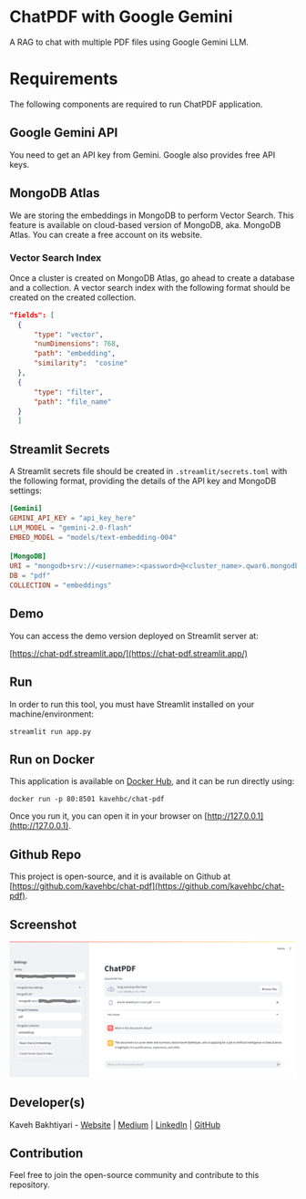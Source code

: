 # ChatPDF with Google Gemini

A RAG to chat with multiple PDF files using Google Gemini LLM.

# Requirements

The following components are required to run ChatPDF application.

## Google Gemini API
You need to get an API key from Gemini. Google also provides free API keys.

## MongoDB Atlas
We are storing the embeddings in MongoDB to perform Vector Search. This feature is available on cloud-based version of MongoDB, aka. MongoDB Atlas. You can create a free account on its website.

### Vector Search Index
Once a cluster is created on MongoDB Atlas, go ahead to create a database and a collection.
A vector search index with the following format should be created on the created collection.

```json
"fields": [
  {
      "type": "vector",
      "numDimensions": 768,
      "path": "embedding",
      "similarity":  "cosine"
  },
  {
      "type": "filter",
      "path": "file_name"
  }
  ]
```
## Streamlit Secrets

A Streamlit secrets file should be created in `.streamlit/secrets.toml` with the following format, providing the details of the API key and MongoDB settings:

```toml
[Gemini]
GEMINI_API_KEY = "api_key_here"
LLM_MODEL = "gemini-2.0-flash"
EMBED_MODEL = "models/text-embedding-004"

[MongoDB]
URI = "mongodb+srv://<username>:<password>@<cluster_name>.qwar6.mongodb.net/"
DB = "pdf"
COLLECTION = "embeddings"
```

## Demo
You can access the demo version deployed on Streamlit server at:

[https://chat-pdf.streamlit.app/](https://chat-pdf.streamlit.app/)

## Run
In order to run this tool, you must have Streamlit installed on your machine/environment:

    streamlit run app.py

## Run on Docker
This application is available on [Docker Hub](https://hub.docker.com/r/kavehbc/chat-pdf), and it can be run directly using:

    docker run -p 80:8501 kavehbc/chat-pdf

Once you run it, you can open it in your browser on [http://127.0.0.1](http://127.0.0.1).

## Github Repo
This project is open-source, and it is available on Github at [https://github.com/kavehbc/chat-pdf](https://github.com/kavehbc/chat-pdf).

## Screenshot
![App Screenshot](screenshot/app.png "App Screenshot")

## Developer(s)
Kaveh Bakhtiyari - [Website](http://bakhtiyari.com) | [Medium](https://medium.com/@bakhtiyari)
  | [LinkedIn](https://www.linkedin.com/in/bakhtiyari) | [GitHub](https://github.com/kavehbc)

## Contribution
Feel free to join the open-source community and contribute to this repository.
